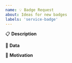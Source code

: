```yaml
---
name: 💡 Badge Request
about: Ideas for new badges
labels: 'service-badge'
---
```


:clipboard: **Description**

<!--
A clear and concise description of the new badge.

- Which service is this badge for e.g: GitHub, Travis CI
- What sort of information should this badge show?
  Provide an example in plain text e.g: "version | v1.01" or as a static badge
  (static badge generator can be found at https://shields.io)
-->

:link: **Data**

<!--
Where can we get the data from?

- Is there a public API?
- Does the API requires an API key?
- Link to the API documentation.
-->

:microphone: **Motivation**

<!--
Please explain why this feature should be implemented and how it would be used.

- What is the specific use case?
-->

<!-- Love Shields? Please consider donating $10 to sustain our activities:
👉  https://opencollective.com/shields -->
